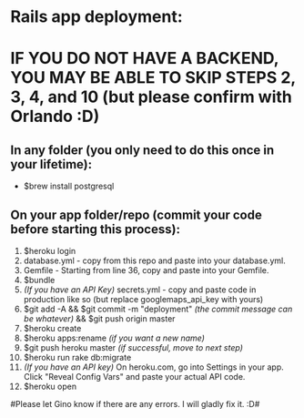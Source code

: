 # Rails app deployment: #
# IF YOU DO NOT HAVE A BACKEND, YOU MAY BE ABLE TO SKIP STEPS 2, 3, 4, and 10 (but please confirm with Orlando :D) 

## In any folder (you only need to do this once in your lifetime): ##
* $brew install postgresql

## On your app folder/repo (commit your code before starting this process): ##

1. $heroku login
2. database.yml - copy from this repo and paste into your database.yml.
3. Gemfile - Starting from line 36, copy and paste into your Gemfile.
4. $bundle
5. *(If you have an API Key)* secrets.yml - copy and paste code in production like so (but replace googlemaps_api_key with yours)
6. $git add -A && $git commit -m "deployment" *(the commit message can be whatever)* && $git push origin master
7. $heroku create
8. $heroku apps:rename <newname> *(if you want a new name)*
9. $git push heroku master *(if successful, move to next step)*
10. $heroku run rake db:migrate
11. *(If you have an API key)* On heroku.com, go into Settings in your app. Click "Reveal Config Vars" and paste your actual API code.
12. $heroku open

#Please let Gino know if there are any errors. I will gladly fix it. :D#
